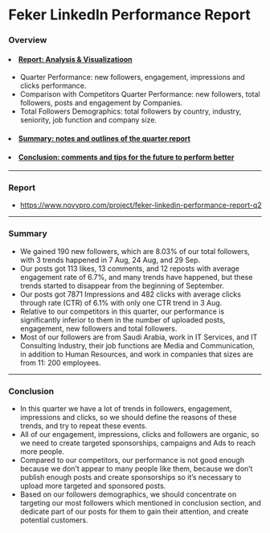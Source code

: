 # Feker LinkedIn Performance Report

### Overview
#### <li><a href="#Report">Report: Analysis & Visualizatioon</a></li>
- Quarter Performance: new followers, engagement, impressions and clicks performance.
- Comparison with Competitors Quarter Performance: new followers, total followers, posts and engagement by Companies.
- Total Followers Demographics: total followers by country, industry, seniority, job function and company size.
####  <li><a href="Summary">Summary: notes and outlines of the quarter report</a></li>
####  <li><a href="#Conclusion">Conclusion: comments and tips for the future to perform better</a></li>
------------------------------------------------------------------------------------------------------------------------------------
<a id='Report'></a>
### Report
- https://www.novypro.com/project/feker-linkedin-performance-report-q2
------------------------------------------------------------------------------------------------------------------------------------
<a id='Summary'></a>
### Summary
- We gained 190 new followers, which are 8.03% of our total followers, with 3 trends happened in 7 Aug, 24 Aug, and 29 Sep.
- Our posts got 113 likes, 13 comments, and 12 reposts with average engagement rate of 6.7%, and many trends have happened, but these trends started to disappear from the beginning of September.
- Our posts got 7871 Impressions and 482 clicks with average clicks through rate (CTR) of 6.1% with only one CTR trend in 3 Aug.
- Relative to our competitors in this quarter, our performance is significantly inferior to them in the number of uploaded posts, engagement, new followers and total followers.
- Most of our followers are from Saudi Arabia, work in IT Services, and IT Consulting Industry, their job functions are Media and Communication, in addition to Human Resources, and work in companies that sizes are from 11: 200 employees. 
------------------------------------------------------------------------------------------------------------------------------------
<a id='Conclusion'></a>
### Conclusion
- In this quarter we have a lot of trends in followers, engagement, impressions and clicks, so we should define the reasons of these trends, and try to repeat these events.
- All of our engagement, impressions, clicks and followers are organic, so we need to create targeted sponsorships, campaigns and Ads to reach more people.
- Compared to our competitors, our performance is not good enough because we don’t appear to many people like them, because we don’t publish enough posts and create sponsorships so it’s necessary to upload more targeted and sponsored posts.
- Based on our followers demographics, we should concentrate on targeting our most followers which mentioned in conclusion section, and dedicate part of our posts for them to gain their attention, and create potential customers.
